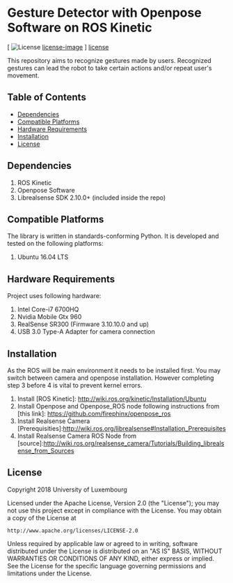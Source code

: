 # Gesture Detector with Openpose Software on ROS Kinetic

[ ![License] [license-image] ] [license]

[license-image]: http://img.shields.io/badge/license-Apache--2-blue.svg?style=flat
[license]: LICENSE

This repository aims to recognize gestures made by users. Recognized gestures can lead the robot to take certain actions and/or repeat user's movement.

## Table of Contents
* [Dependencies](#dependencies)
* [Compatible Platforms](#compatible-platforms)
* [Hardware Requirements](#hardware-requirements)
* [Installation](#installation)
* [License](#license)

## Dependencies

1. ROS Kinetic
2. Openpose Software
3. Librealsense SDK 2.10.0+ (included inside the repo)


## Compatible Platforms

The library is written in standards-conforming Python. It is developed and tested on the following platforms:

1. Ubuntu 16.04 LTS


## Hardware Requirements
Project uses following hardware:

1. Intel Core-i7 6700HQ
2. Nvidia Mobile Gtx 960
3. RealSense SR300 (Firmware 3.10.10.0 and up)
4. USB 3.0 Type-A Adapter for camera connection


## Installation

As the ROS will be main environment it needs to be installed first. You may switch between camera and openpose installation. However completing step 3 before 4 is vital to prevent kernel errors.

1. Install [ROS Kinetic]: http://wiki.ros.org/kinetic/Installation/Ubuntu
2. Install Openpose and Openpose_ROS node following instructions from [this link]: https://github.com/firephinx/openpose_ros
3. Install Realsense Camera [Prerequisities]:http://wiki.ros.org/librealsense#Installation_Prerequisites
4. Install Realsense Camera ROS Node from [source]:http://wiki.ros.org/realsense_camera/Tutorials/Building_librealsense_from_Sources


## License

Copyright 2018 University of Luxembourg

Licensed under the Apache License, Version 2.0 (the "License");
you may not use this project except in compliance with the License.
You may obtain a copy of the License at

    http://www.apache.org/licenses/LICENSE-2.0

Unless required by applicable law or agreed to in writing, software
distributed under the License is distributed on an "AS IS" BASIS,
WITHOUT WARRANTIES OR CONDITIONS OF ANY KIND, either express or implied.
See the License for the specific language governing permissions and
limitations under the License.
